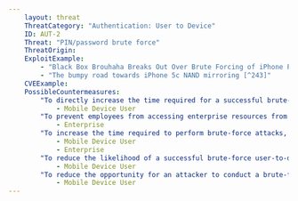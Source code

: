 ```yaml
---
    layout: threat
    ThreatCategory: "Authentication: User to Device"
    ID: AUT-2
    Threat: "PIN/password brute force"
    ThreatOrigin:
    ExploitExample:
        - "Black Box Brouhaha Breaks Out Over Brute Forcing of iPhone Pin Lock [^125]"
        - "The bumpy road towards iPhone 5c NAND mirroring [^243]"
    CVEExample:
    PossibleCountermeasures:
        "To directly increase the time required for a successful brute-force authentication attempt, increase the length, complexity, and randomness of device unlock codes, with a strong preference for a \'password\' option that may contain letters (uppercase and lowercase), numbers, and special characters, rather than a simpler numeric PIN or (on Android devices) a geometric pattern.":
            - Mobile Device User
        "To prevent employees from accessing enterprise resources from devices with a weak device unlock code, deploy MDM or containerization solutions that enable device configuration policies that require the unlock code for enrolled devices to meet minimum length and complexity requirements prior to granting access to enterprise resources.":
            - Enterprise
        "To increase the time required to perform brute-force attacks, use mobile devices that incur incrementally increasing delays when the wrong unlock code is entered.":
            - Mobile Device User
            - Enterprise
        "To reduce the likelihood of a successful brute-force user-to-device authentication attempt on a device, configure the device to wipe all device data after a preset number of consecutive failed unlock attempts (e.g., 10).":
            - Mobile Device User
        "To reduce the opportunity for an attacker to conduct a brute-force authentication attack against the device, use strong physical security measures (e.g.,locking the device into a container) when not directly attended.":
            - Mobile Device User
---
```


